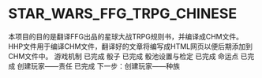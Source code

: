 # STAR_WARS_FFG_TRPG_CHINESE
本项目的目的是翻译FFG出品的星球大战TRPG规则书，并编译成CHM文件。HHP文件用于编译CHM文件，翻译好的文章将编写成HTML网页以便后期添加到CHM文件中。
游戏机制  已完成
骰子  已完成
骰池设置与检定   已完成
命运点   已完成
创建玩家——责任   已完成
下一步：创建玩家——种族
